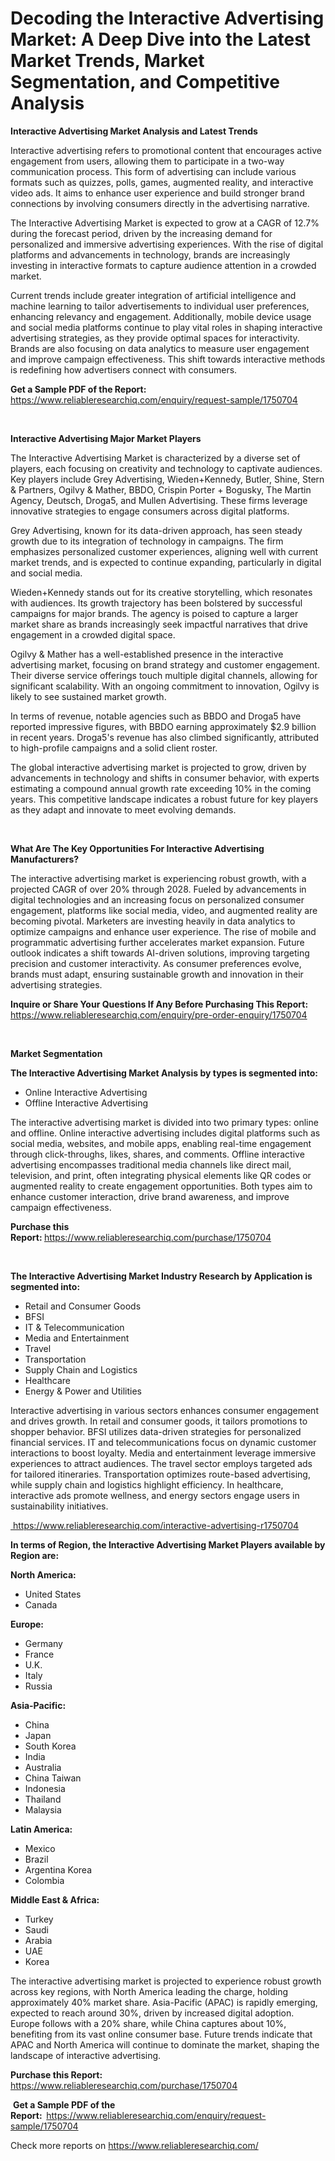 <p><h1>Decoding the Interactive Advertising Market: A Deep Dive into the Latest Market Trends, Market Segmentation, and Competitive Analysis</h1></p><p><strong>Interactive Advertising Market Analysis and Latest Trends</strong></p>
<p><p>Interactive advertising refers to promotional content that encourages active engagement from users, allowing them to participate in a two-way communication process. This form of advertising can include various formats such as quizzes, polls, games, augmented reality, and interactive video ads. It aims to enhance user experience and build stronger brand connections by involving consumers directly in the advertising narrative.</p><p>The Interactive Advertising Market is expected to grow at a CAGR of 12.7% during the forecast period, driven by the increasing demand for personalized and immersive advertising experiences. With the rise of digital platforms and advancements in technology, brands are increasingly investing in interactive formats to capture audience attention in a crowded market. </p><p>Current trends include greater integration of artificial intelligence and machine learning to tailor advertisements to individual user preferences, enhancing relevancy and engagement. Additionally, mobile device usage and social media platforms continue to play vital roles in shaping interactive advertising strategies, as they provide optimal spaces for interactivity. Brands are also focusing on data analytics to measure user engagement and improve campaign effectiveness. This shift towards interactive methods is redefining how advertisers connect with consumers.</p></p>
<p><strong>Get a Sample PDF of the Report:&nbsp;</strong> <a href="https://www.reliableresearchiq.com/enquiry/request-sample/1750704?utm_campaign=3174&utm_medium=2&utm_source=Github&utm_content=ia&utm_term=09032025&utm_id=interactive-advertising">https://www.reliableresearchiq.com/enquiry/request-sample/1750704</a></p>
<p>&nbsp;</p>
<p><strong>Interactive Advertising Major Market Players</strong></p>
<p><p>The Interactive Advertising Market is characterized by a diverse set of players, each focusing on creativity and technology to captivate audiences. Key players include Grey Advertising, Wieden+Kennedy, Butler, Shine, Stern & Partners, Ogilvy & Mather, BBDO, Crispin Porter + Bogusky, The Martin Agency, Deutsch, Droga5, and Mullen Advertising. These firms leverage innovative strategies to engage consumers across digital platforms.</p><p>Grey Advertising, known for its data-driven approach, has seen steady growth due to its integration of technology in campaigns. The firm emphasizes personalized customer experiences, aligning well with current market trends, and is expected to continue expanding, particularly in digital and social media.</p><p>Wieden+Kennedy stands out for its creative storytelling, which resonates with audiences. Its growth trajectory has been bolstered by successful campaigns for major brands. The agency is poised to capture a larger market share as brands increasingly seek impactful narratives that drive engagement in a crowded digital space.</p><p>Ogilvy & Mather has a well-established presence in the interactive advertising market, focusing on brand strategy and customer engagement. Their diverse service offerings touch multiple digital channels, allowing for significant scalability. With an ongoing commitment to innovation, Ogilvy is likely to see sustained market growth.</p><p>In terms of revenue, notable agencies such as BBDO and Droga5 have reported impressive figures, with BBDO earning approximately $2.9 billion in recent years. Droga5's revenue has also climbed significantly, attributed to high-profile campaigns and a solid client roster.</p><p>The global interactive advertising market is projected to grow, driven by advancements in technology and shifts in consumer behavior, with experts estimating a compound annual growth rate exceeding 10% in the coming years. This competitive landscape indicates a robust future for key players as they adapt and innovate to meet evolving demands.</p></p>
<p>&nbsp;</p>
<p><strong>What Are The Key Opportunities For Interactive Advertising Manufacturers?</strong></p>
<p><p>The interactive advertising market is experiencing robust growth, with a projected CAGR of over 20% through 2028. Fueled by advancements in digital technologies and an increasing focus on personalized consumer engagement, platforms like social media, video, and augmented reality are becoming pivotal. Marketers are investing heavily in data analytics to optimize campaigns and enhance user experience. The rise of mobile and programmatic advertising further accelerates market expansion. Future outlook indicates a shift towards AI-driven solutions, improving targeting precision and customer interactivity. As consumer preferences evolve, brands must adapt, ensuring sustainable growth and innovation in their advertising strategies.</p></p>
<p><strong>Inquire or Share Your Questions If Any Before Purchasing This Report:</strong> <a href="https://www.reliableresearchiq.com/enquiry/pre-order-enquiry/1750704?utm_campaign=3174&utm_medium=2&utm_source=Github&utm_content=ia&utm_term=09032025&utm_id=interactive-advertising">https://www.reliableresearchiq.com/enquiry/pre-order-enquiry/1750704</a></p>
<p>&nbsp;</p>
<p><strong>Market Segmentation</strong></p>
<p><strong>The Interactive Advertising Market Analysis by types is segmented into:</strong></p>
<p><ul><li>Online Interactive Advertising</li><li>Offline Interactive Advertising</li></ul></p>
<p><p>The interactive advertising market is divided into two primary types: online and offline. Online interactive advertising includes digital platforms such as social media, websites, and mobile apps, enabling real-time engagement through click-throughs, likes, shares, and comments. Offline interactive advertising encompasses traditional media channels like direct mail, television, and print, often integrating physical elements like QR codes or augmented reality to create engagement opportunities. Both types aim to enhance customer interaction, drive brand awareness, and improve campaign effectiveness.</p></p>
<p><strong>Purchase this Report:&nbsp;</strong><a href="https://www.reliableresearchiq.com/purchase/1750704?utm_campaign=3174&utm_medium=2&utm_source=Github&utm_content=ia&utm_term=09032025&utm_id=interactive-advertising">https://www.reliableresearchiq.com/purchase/1750704</a></p>
<p>&nbsp;</p>
<p><strong>The Interactive Advertising Market Industry Research by Application is segmented into:</strong></p>
<p><ul><li>Retail and Consumer Goods</li><li>BFSI</li><li>IT & Telecommunication</li><li>Media and Entertainment</li><li>Travel</li><li>Transportation</li><li>Supply Chain and Logistics</li><li>Healthcare</li><li>Energy & Power and Utilities</li></ul></p>
<p><p>Interactive advertising in various sectors enhances consumer engagement and drives growth. In retail and consumer goods, it tailors promotions to shopper behavior. BFSI utilizes data-driven strategies for personalized financial services. IT and telecommunications focus on dynamic customer interactions to boost loyalty. Media and entertainment leverage immersive experiences to attract audiences. The travel sector employs targeted ads for tailored itineraries. Transportation optimizes route-based advertising, while supply chain and logistics highlight efficiency. In healthcare, interactive ads promote wellness, and energy sectors engage users in sustainability initiatives.</p></p>
<p><a href="https://www.reliableresearchiq.com/interactive-advertising-r1750704?utm_campaign=3174&utm_medium=2&utm_source=Github&utm_content=ia&utm_term=09032025&utm_id=interactive-advertising">&nbsp;https://www.reliableresearchiq.com/interactive-advertising-r1750704</a></p>
<p><strong>In terms of Region, the Interactive Advertising Market Players available by Region are:</strong></p>
<p>
    <p> <strong> North America: </strong>
        <ul>
            <li>United States</li>
            <li>Canada</li>
        </ul>
        </p> 
    <p> <strong> Europe: </strong>
        <ul>
            <li>Germany</li>
            <li>France</li>
            <li>U.K.</li>
            <li>Italy</li>
            <li>Russia</li>
        </ul>
        </p> 
    <p> <strong> Asia-Pacific: </strong>
        <ul>
            <li>China</li>
            <li>Japan</li>
            <li>South Korea</li>
            <li>India</li>
            <li>Australia</li>
            <li>China Taiwan</li>
            <li>Indonesia</li>
            <li>Thailand</li>
            <li>Malaysia</li>
        </ul>
        </p> 
    <p> <strong> Latin America: </strong>
        <ul>
            <li>Mexico</li>
            <li>Brazil</li>
            <li>Argentina Korea</li>
            <li>Colombia</li>
        </ul>
        </p> 
    <p> <strong> Middle East & Africa: </strong>
        <ul>
            <li>Turkey</li>
            <li>Saudi</li>
            <li>Arabia</li>
            <li>UAE</li>
            <li>Korea</li>
        </ul>
    </p>
    </p>
<p><p>The interactive advertising market is projected to experience robust growth across key regions, with North America leading the charge, holding approximately 40% market share. Asia-Pacific (APAC) is rapidly emerging, expected to reach around 30%, driven by increased digital adoption. Europe follows with a 20% share, while China captures about 10%, benefiting from its vast online consumer base. Future trends indicate that APAC and North America will continue to dominate the market, shaping the landscape of interactive advertising.</p></p>
<p><strong>Purchase this Report: </strong><a href="https://www.reliableresearchiq.com/purchase/1750704?utm_campaign=3174&utm_medium=2&utm_source=Github&utm_content=ia&utm_term=09032025&utm_id=interactive-advertising">https://www.reliableresearchiq.com/purchase/1750704</a></p>
<p>&nbsp;<strong>Get a Sample PDF of the Report:&nbsp;&nbsp;</strong><a href="https://www.reliableresearchiq.com/enquiry/request-sample/1750704?utm_campaign=3174&utm_medium=2&utm_source=Github&utm_content=ia&utm_term=09032025&utm_id=interactive-advertising">https://www.reliableresearchiq.com/enquiry/request-sample/1750704</a></p>
<p><strong></strong></p>
<p>Check more reports on <a href="https://www.reliableresearchiq.com/?utm_campaign=3174&utm_medium=2&utm_source=Github&utm_content=ia&utm_term=09032025&utm_id=interactive-advertising">https://www.reliableresearchiq.com/</a></p>